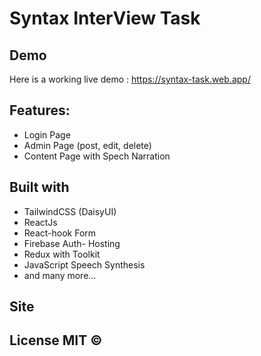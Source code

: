 
# Syntax InterView Task

## Demo
Here is a working live demo :  https://syntax-task.web.app/


## Features:

- Login Page
- Admin Page (post, edit, delete)
- Content Page with Spech Narration


## Built with 

- TailwindCSS (DaisyUI)
- ReactJs 
- React-hook Form
- Firebase Auth- Hosting
- Redux with Toolkit
- JavaScript Speech Synthesis
- and many more...


## Site


## License MIT © 
